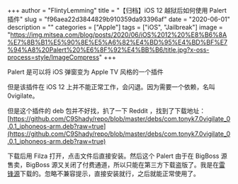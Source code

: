 +++
author = "FlintyLemming"
title = "【归档】iOS 12 越狱后如何使用 Palert 插件"
slug = "f96aea22d3844829b910359da93396af"
date = "2020-06-01"
description = ""
categories = ["Apple"]
tags = ["iOS", "Jailbreak"]
image = "https://img.mitsea.com/blog/posts/2020/06/iOS%2012%20%E8%B6%8A%E7%8B%B1%E5%90%8E%E5%A6%82%E4%BD%95%E4%BD%BF%E7%94%A8%20Palert%20%E6%8F%92%E4%BB%B6/title.jpg?x-oss-process=style/ImageCompress"
+++

Palert 是可以将 iOS 弹窗变为 Apple TV 风格的一个插件

但是该插件在 iOS 12 上并不能正常工作，会闪退。因为需要一个依赖，名叫 0vigilate。

但是这个插件的 deb 包并不好找，扒了一下 Reddit ，找到了下载地址：[https://github.com/C9Shady/repo/blob/master/debs/com.tonyk7.0vigilate_0.0.1_iphoneos-arm.deb?raw=true](https://github.com/C9Shady/repo/blob/master/debs/com.tonyk7.0vigilate_0.0.1_iphoneos-arm.deb?raw=true)

下载后用 Filza 打开，点击文件后直接安装。然后这个 Palert 由于在 BigBoss 源售卖，BigBoss 源又关闭了付费通道，所以只能在第三方下载盗版了。我是在[雷锋源](http://apt.cydia.com/)下载的。忽略不兼容提示，直接安装就行，之后就能正常使用了。
